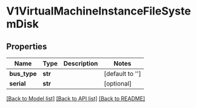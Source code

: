 # V1VirtualMachineInstanceFileSystemDisk

## Properties
Name | Type | Description | Notes
------------ | ------------- | ------------- | -------------
**bus_type** | **str** |  | [default to '']
**serial** | **str** |  | [optional] 

[[Back to Model list]](../README.md#documentation-for-models) [[Back to API list]](../README.md#documentation-for-api-endpoints) [[Back to README]](../README.md)


